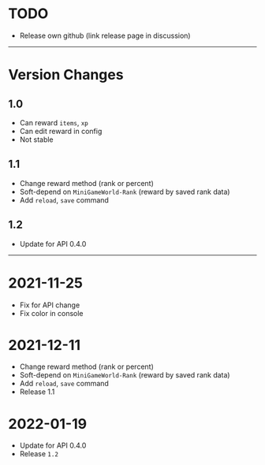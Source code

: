 # TODO
- Release own github (link release page in discussion)


---
# Version Changes
## 1.0
- Can reward `items`, `xp`
- Can edit reward in config
- Not stable

## 1.1
- Change reward method (rank or percent)
- Soft-depend on `MiniGameWorld-Rank` (reward by saved rank data)
- Add `reload`, `save` command

## 1.2
- Update for API 0.4.0

---

# 2021-11-25
- Fix for API change
- Fix color in console

# 2021-12-11
- Change reward method (rank or percent)
- Soft-depend on `MiniGameWorld-Rank` (reward by saved rank data)
- Add `reload`, `save` command
- Release 1.1

# 2022-01-19
- Update for API 0.4.0
- Release `1.2`